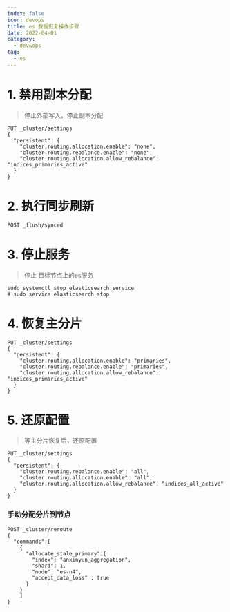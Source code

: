 ```yaml
---
index: false
icon: devops
title: es 数据恢复操作步骤
date: 2022-04-01
category:
  - dev&ops
tag:
  - es
---
```


# 1. 禁用副本分配

> 停止外部写入，停止副本分配

```
PUT _cluster/settings
{
  "persistent": {
    "cluster.routing.allocation.enable": "none",
    "cluster.routing.rebalance.enable": "none",
    "cluster.routing.allocation.allow_rebalance": "indices_primaries_active"
  }
}

```

# 2. 执行同步刷新

```
POST _flush/synced
```

# 3. 停止服务

> 停止 目标节点上的es服务

```shell
sudo systemctl stop elasticsearch.service
# sudo service elasticsearch stop
```

# 4. 恢复主分片

```
PUT _cluster/settings
{
  "persistent": {
    "cluster.routing.allocation.enable": "primaries",
    "cluster.routing.rebalance.enable": "primaries",
    "cluster.routing.allocation.allow_rebalance": "indices_primaries_active"
  }
}

```

# 5. 还原配置
> 等主分片恢复后，还原配置

```
PUT _cluster/settings
{
  "persistent": {
    "cluster.routing.rebalance.enable": "all",
    "cluster.routing.allocation.enable": "all",
    "cluster.routing.allocation.allow_rebalance": "indices_all_active"
  }
}
```









### 手动分配分片到节点

```
POST _cluster/reroute
{
  "commands":[
    {
      "allocate_stale_primary":{
        "index": "anxinyun_aggregation",
        "shard": 1,
        "node": "es-n4",
        "accept_data_loss" : true 
      }
    }
    ]
}

```

